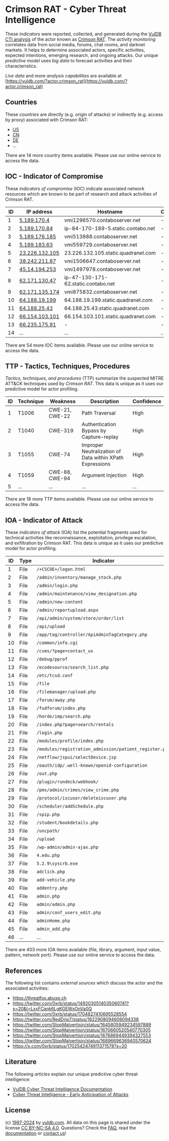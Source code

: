 # Crimson RAT - Cyber Threat Intelligence

These _indicators_ were reported, collected, and generated during the [VulDB CTI analysis](https://vuldb.com/?kb.cti) of the actor known as [Crimson RAT](https://vuldb.com/?actor.crimson_rat). The _activity monitoring_ correlates data from social media, forums, chat rooms, and darknet markets. It helps to determine associated actors, specific activities, expected intentions, emerging research, and ongoing attacks. Our unique _predictive model_ uses _big data_ to forecast activities and their characteristics.

_Live data_ and more _analysis capabilities_ are available at [https://vuldb.com/?actor.crimson_rat](https://vuldb.com/?actor.crimson_rat)

## Countries

These _countries_ are directly (e.g. origin of attacks) or indirectly (e.g. access by proxy) associated with Crimson RAT:

* [US](https://vuldb.com/?country.us)
* [CN](https://vuldb.com/?country.cn)
* [DE](https://vuldb.com/?country.de)
* ...

There are 14 more country items available. Please use our online service to access the data.

## IOC - Indicator of Compromise

These _indicators of compromise_ (IOC) indicate associated network resources which are known to be part of research and attack activities of Crimson RAT.

ID | IP address | Hostname | Campaign | Confidence
-- | ---------- | -------- | -------- | ----------
1 | [5.189.170.4](https://vuldb.com/?ip.5.189.170.4) | vmi1296570.contaboserver.net | - | High
2 | [5.189.170.84](https://vuldb.com/?ip.5.189.170.84) | ip-84-170-189-5.static.contabo.net | - | High
3 | [5.189.176.185](https://vuldb.com/?ip.5.189.176.185) | vmi513888.contaboserver.net | - | High
4 | [5.189.183.63](https://vuldb.com/?ip.5.189.183.63) | vmi559729.contaboserver.net | - | High
5 | [23.226.132.105](https://vuldb.com/?ip.23.226.132.105) | 23.226.132.105.static.quadranet.com | - | High
6 | [38.242.211.87](https://vuldb.com/?ip.38.242.211.87) | vmi1506647.contaboserver.net | - | High
7 | [45.14.194.253](https://vuldb.com/?ip.45.14.194.253) | vmi1497978.contaboserver.net | - | High
8 | [62.171.130.47](https://vuldb.com/?ip.62.171.130.47) | ip-47-130-171-62.static.contabo.net | - | High
9 | [62.171.135.174](https://vuldb.com/?ip.62.171.135.174) | vmi875832.contaboserver.net | - | High
10 | [64.188.19.199](https://vuldb.com/?ip.64.188.19.199) | 64.188.19.199.static.quadranet.com | - | High
11 | [64.188.25.43](https://vuldb.com/?ip.64.188.25.43) | 64.188.25.43.static.quadranet.com | - | High
12 | [66.154.103.101](https://vuldb.com/?ip.66.154.103.101) | 66.154.103.101.static.quadranet.com | - | High
13 | [66.235.175.91](https://vuldb.com/?ip.66.235.175.91) | - | - | High
14 | ... | ... | ... | ...

There are 54 more IOC items available. Please use our online service to access the data.

## TTP - Tactics, Techniques, Procedures

_Tactics, techniques, and procedures_ (TTP) summarize the suspected MITRE ATT&CK techniques used by _Crimson RAT_. This data is unique as it uses our predictive model for actor profiling.

ID | Technique | Weakness | Description | Confidence
-- | --------- | -------- | ----------- | ----------
1 | T1006 | CWE-21, CWE-22 | Path Traversal | High
2 | T1040 | CWE-319 | Authentication Bypass by Capture-replay | High
3 | T1055 | CWE-74 | Improper Neutralization of Data within XPath Expressions | High
4 | T1059 | CWE-88, CWE-94 | Argument Injection | High
5 | ... | ... | ... | ...

There are 18 more TTP items available. Please use our online service to access the data.

## IOA - Indicator of Attack

These _indicators of attack_ (IOA) list the potential fragments used for technical activities like reconnaissance, exploitation, privilege escalation, and exfiltration by Crimson RAT. This data is unique as it uses our predictive model for actor profiling.

ID | Type | Indicator | Confidence
-- | ---- | --------- | ----------
1 | File | `/+CSCOE+/logon.html` | High
2 | File | `/admin/inventory/manage_stock.php` | High
3 | File | `/admin/login.php` | High
4 | File | `/admin/maintenance/view_designation.php` | High
5 | File | `/admin/new-content` | High
6 | File | `/admin/reportupload.aspx` | High
7 | File | `/api/admin/system/store/order/list` | High
8 | File | `/api/upload` | Medium
9 | File | `/app/tag/controller/ApiAdminTagCategory.php` | High
10 | File | `/common/info.cgi` | High
11 | File | `/csms/?page=contact_us` | High
12 | File | `/debug/pprof` | Medium
13 | File | `/ecodesource/search_list.php` | High
14 | File | `/etc/tcsd.conf` | High
15 | File | `/file` | Low
16 | File | `/filemanager/upload.php` | High
17 | File | `/forum/away.php` | High
18 | File | `/fudforum/index.php` | High
19 | File | `/horde/imp/search.php` | High
20 | File | `/index.php?page=search/rentals` | High
21 | File | `/login.php` | Medium
22 | File | `/modules/profile/index.php` | High
23 | File | `/modules/registration_admission/patient_register.php` | High
24 | File | `/netflow/jspui/selectDevice.jsp` | High
25 | File | `/oauth/idp/.well-known/openid-configuration` | High
26 | File | `/out.php` | Medium
27 | File | `/plugin/rundeck/webhook/` | High
28 | File | `/pms/admin/crimes/view_crime.php` | High
29 | File | `/protocol/iscuser/deleteiscuser.php` | High
30 | File | `/scheduler/addSchedule.php` | High
31 | File | `/spip.php` | Medium
32 | File | `/student/bookdetails.php` | High
33 | File | `/uncpath/` | Medium
34 | File | `/upload` | Low
35 | File | `/wp-admin/admin-ajax.php` | High
36 | File | `4.edu.php` | Medium
37 | File | `5.2.9\syscrb.exe` | High
38 | File | `adclick.php` | Medium
39 | File | `add-vehicle.php` | High
40 | File | `addentry.php` | Medium
41 | File | `admin.php` | Medium
42 | File | `admin/admin.php` | High
43 | File | `admin/conf_users_edit.php` | High
44 | File | `adminHome.php` | High
45 | File | `admin_add.php` | High
46 | ... | ... | ...

There are 403 more IOA items available (file, library, argument, input value, pattern, network port). Please use our online service to access the data.

## References

The following list contains _external sources_ which discuss the actor and the associated activities:

* https://threatfox.abuse.ch
* https://twitter.com/0xrb/status/1492030514035060741?s=20&t=LxxFCank6LgKGEWxOnVa0Q
* https://twitter.com/0xrb/status/1704827410695528554
* https://twitter.com/RedDrip7/status/1622908094606094338
* https://twitter.com/StopMalvertisin/status/1645805949234597889
* https://twitter.com/StopMalvertisin/status/1670660520540770305
* https://twitter.com/StopMalvertisin/status/1676869449394327553
* https://twitter.com/StopMalvertisin/status/1689669636940570624
* https://x.com/0xrb/status/1702542474911371578?s=20

## Literature

The following _articles_ explain our unique predictive cyber threat intelligence:

* [VulDB Cyber Threat Intelligence Documentation](https://vuldb.com/?kb.cti)
* [Cyber Threat Intelligence - Early Anticipation of Attacks](https://www.scip.ch/en/?labs.20201022)

## License

(c) [1997-2024](https://vuldb.com/?kb.changelog) by [vuldb.com](https://vuldb.com/?kb.about). All data on this page is shared under the license [CC BY-NC-SA 4.0](https://creativecommons.org/licenses/by-nc-sa/4.0/). Questions? Check the [FAQ](https://vuldb.com/?kb.faq), read the [documentation](https://vuldb.com/?kb) or [contact us](https://vuldb.com/?contact)!
